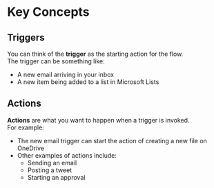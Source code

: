 # Key Concepts

## Triggers
You can think of the **trigger** as the starting action for the flow.  
The trigger can be something like:
- A new email arriving in your inbox  
- A new item being added to a list in Microsoft Lists

## Actions
**Actions** are what you want to happen when a trigger is invoked.  
For example:
- The new email trigger can start the action of creating a new file on OneDrive  
- Other examples of actions include:
  - Sending an email  
  - Posting a tweet  
  - Starting an approval
